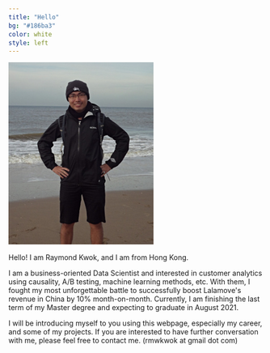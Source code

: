 ```yaml
---
title: "Hello"
bg: "#186ba3"
color: white
style: left
---
```


![raymond](img/raymond.jpg)

Hello! I am Raymond Kwok, and I am from Hong Kong. 

I am a business-oriented Data Scientist and interested in customer analytics using causality, A/B testing, machine learning methods, etc. With them, I fought my most unforgettable battle to successfully boost Lalamove's revenue in China by 10% month-on-month. Currently, I am finishing the last term of my Master degree and expecting to graduate in August 2021. 

I will be introducing myself to you using this webpage, especially my career, and some of my projects. If you are interested to have further conversation with me, please feel free to contact me. (rmwkwok at gmail dot com)
